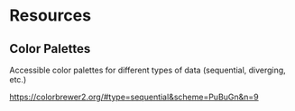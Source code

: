 # Resources

## Color Palettes

Accessible color palettes for different types of data (sequential, diverging, etc.)

https://colorbrewer2.org/#type=sequential&scheme=PuBuGn&n=9 